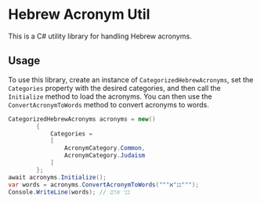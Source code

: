 ﻿# Hebrew Acronym Util
This is a C# utility library for handling Hebrew acronyms.

## Usage
To use this library, create an instance of `CategorizedHebrewAcronyms`, set the `Categories` property with the desired categories, and then call the `Initialize` method to load the acronyms. You can then use the `ConvertAcronymToWords` method to convert acronyms to words.

```csharp
CategorizedHebrewAcronyms acronyms = new()
        {
            Categories =
            [
                AcronymCategory.Common,
                AcronymCategory.Judaism
            ]
        };
await acronyms.Initialize();
var words = acronyms.ConvertAcronymToWords("""בנ"א""");
Console.WriteLine(words); // בני אדם
```

